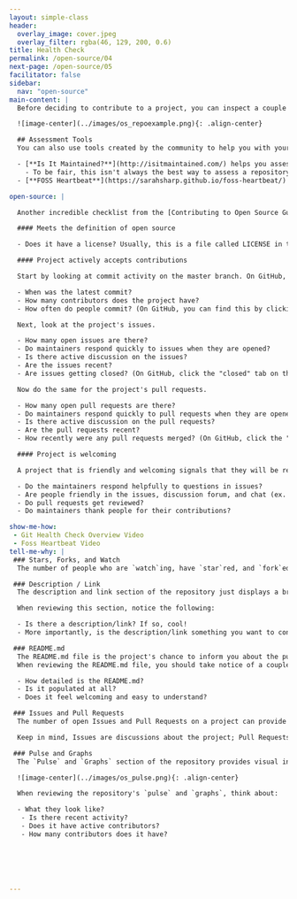 ```yaml
---
layout: simple-class
header:
  overlay_image: cover.jpeg
  overlay_filter: rgba(46, 129, 200, 0.6)
title: Health Check
permalink: /open-source/04
next-page: /open-source/05
facilitator: false
sidebar:
  nav: "open-source"
main-content: |
  Before deciding to contribute to a project, you can inspect a couple of elements of the repository to determine if their is active development on it. Using the [Atom](https://github.com/atom/atom) repository as an example, lets review some areas that help determine the health of a repository.

  ![image-center](../images/os_repoexample.png){: .align-center}

  ## Assessment Tools
  You can also use tools created by the community to help you with your assessment of the repository.

  - [**Is It Maintained?**](http://isitmaintained.com/) helps you assess the average time it takes to close an issue, and how many issues in total are open.
    - To be fair, this isn't always the best way to assess a repository. Sometimes issues stay open for a long time to indicate that there aren't enough contributors.
  - [**FOSS Heartbeat**](https://sarahsharp.github.io/foss-heartbeat/) helps you assess community involvement within a repository using contributor participation data.

open-source: |

  Another incredible checklist from the [Contributing to Open Source Guide](http://opensource.guide/how-to-contribute-to-open-source/#a-checklist-before-you-contribute):

  #### Meets the definition of open source

  - Does it have a license? Usually, this is a file called LICENSE in the root of the repository.

  #### Project actively accepts contributions

  Start by looking at commit activity on the master branch. On GitHub, you can see this information on a repository's homepage.

  - When was the latest commit?
  - How many contributors does the project have?
  - How often do people commit? (On GitHub, you can find this by clicking "Commits" in the top bar.)

  Next, look at the project's issues.

  - How many open issues are there?
  - Do maintainers respond quickly to issues when they are opened?
  - Is there active discussion on the issues?
  - Are the issues recent?
  - Are issues getting closed? (On GitHub, click the "closed" tab on the Issues page to see closed issues.)

  Now do the same for the project's pull requests.

  - How many open pull requests are there?
  - Do maintainers respond quickly to pull requests when they are opened?
  - Is there active discussion on the pull requests?
  - Are the pull requests recent?
  - How recently were any pull requests merged? (On GitHub, click the "closed" tab on the Pull Requests page to see closed PRs.)

  #### Project is welcoming

  A project that is friendly and welcoming signals that they will be receptive to new contributors.

  - Do the maintainers respond helpfully to questions in issues?
  - Are people friendly in the issues, discussion forum, and chat (ex. IRC or Slack)?
  - Do pull requests get reviewed?
  - Do maintainers thank people for their contributions?

show-me-how:
 - Git Health Check Overview Video
 - Foss Heartbeat Video
tell-me-why: |
 ### Stars, Forks, and Watch
  The number of people who are `watch`ing, have `star`red, and `fork`ed the repository can be an indiciation of how much impact the project is having. Keep in mind, a repository doesn't _need_ to have a lot of people watching, starring, or forking it for you to want to contribute. 

 ### Description / Link
  The description and link section of the repository just displays a brief introduction of the project and potentially a link to a website with more information.

  When reviewing this section, notice the following:

  - Is there a description/link? If so, cool!
  - More importantly, is the description/link something you want to contribute to?

 ### README.md
  The README.md file is the project's chance to inform you about the purpose of the project and potentially what it needs.
  When reviewing the README.md file, you should take notice of a couple of things:

  - How detailed is the README.md?
  - Is it populated at all?
  - Does it feel welcoming and easy to understand?

 ### Issues and Pull Requests
  The number of open Issues and Pull Requests on a project can provide a glimpse into the current activity on the project and might provide some opportunities for you to jump right into the project.

  Keep in mind, Issues are discussions about the project; Pull Requests are a comparison of changes between the deployed or live version and some recent changes submitted by another contributor.

 ### Pulse and Graphs
  The `Pulse` and `Graphs` section of the repository provides visual information about activity on the repository. These sections provide a glimpse into the overall activity of the project.

  ![image-center](../images/os_pulse.png){: .align-center}

  When reviewing the repository's `pulse` and `graphs`, think about:

  - What they look like?
   - Is there recent activity?
   - Does it have active contributors?
   - How many contributors does it have?






---
```

